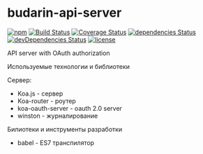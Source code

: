 # budarin-api-server
[![npm](https://img.shields.io/npm/v/budarin-api-server.svg?maxAge=86400)](https://www.npmjs.com/package/budarin-api-server)
[![Build Status](https://travis-ci.org/budarin/budarin-api-server.svg?branch=master)](https://travis-ci.org/budarin/budarin-api-server.svg?branch=master)
[![Coverage Status](https://coveralls.io/repos/github/budarin/budarin-api-server/badge.svg?branch=master)](https://coveralls.io/github/budarin/budarin-api-server?branch=master)
[![dependencies Status](https://david-dm.org/budarin/budarin-api-server/status.svg)](https://david-dm.org/budarin/budarin-api-server)
[![devDependencies Status](https://david-dm.org/budarin/budarin-api-server/dev-status.svg)](https://david-dm.org/budarin/budarin-api-server?type=dev)
[![license](https://img.shields.io/github/license/mashape/apistatus.svg)](https://github.com/budarin/budarin-api-server/blob/master/LICENSE)

API server with OAuth authorization

Используемые технологии и библиотеки

Сервер:
- Koa.js - сервер
- Koa-router - роутер
- koa-oauth-server - oauth 2.0 server
- winston - журналирование

Билиотеки и инструменты разработки
- babel - ES7 транспилятор